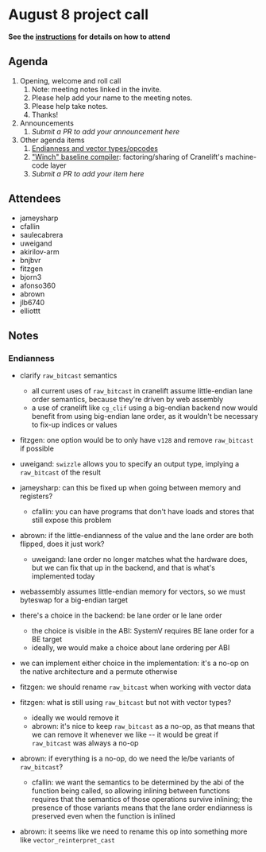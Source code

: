 # August 8 project call

**See the [instructions](../README.md) for details on how to attend**

## Agenda
1. Opening, welcome and roll call
    1. Note: meeting notes linked in the invite.
    1. Please help add your name to the meeting notes.
    1. Please help take notes.
    1. Thanks!
1. Announcements
    1. _Submit a PR to add your announcement here_
1. Other agenda items
    1. [Endianness and vector types/opcodes](https://github.com/bytecodealliance/wasmtime/issues/4566)
    1. ["Winch" baseline compiler](https://github.com/bytecodealliance/rfcs/pull/28): factoring/sharing of Cranelift's machine-code layer
    1. _Submit a PR to add your item here_

## Attendees

* jameysharp
* cfallin
* saulecabrera
* uweigand
* akirilov-arm
* bnjbvr
* fitzgen
* bjorn3
* afonso360
* abrown
* jlb6740
* elliottt

## Notes

### Endianness

* clarify `raw_bitcast` semantics
  * all current uses of `raw_bitcast` in cranelift assume little-endian lane
    order semantics, because they're driven by web assembly
  * a use of cranelift like `cg_clif` using a big-endian backend now would
    benefit from using big-endian lane order, as it wouldn't be necessary to
    fix-up indices or values
* fitzgen: one option would be to only have `v128` and remove `raw_bitcast` if
  possible
* uweigand: `swizzle` allows you to specify an output type, implying a
  `raw_bitcast` of the result
* jameysharp: can this be fixed up when going between memory and registers?
  * cfallin: you can have programs that don't have loads and stores that still
    expose this problem
* abrown: if the little-endianness of the value and the lane order are both
  flipped, does it just work?
  * uweigand: lane order no longer matches what the hardware does, but we can
    fix that up in the backend, and that is what's implemented today

* webassembly assumes little-endian memory for vectors, so we must byteswap for
  a big-endian target

* there's a choice in the backend: be lane order or le lane order
  * the choice is visible in the ABI: SystemV requires BE lane order for a BE
    target
  * ideally, we would make a choice about lane ordering per ABI

* we can implement either choice in the implementation: it's a no-op on the
  native architecture and a permute otherwise

* fitzgen: we should rename `raw_bitcast` when working with vector data

* fitzgen: what is still using `raw_bitcast` but not with vector types?
  * ideally we would remove it
  * abrown: it's nice to keep `raw_bitcast` as a no-op, as that means that we
    can remove it whenever we like -- it would be great if `raw_bitcast` was
    always a no-op

* abrown: if everything is a no-op, do we need the le/be variants of
  `raw_bitcast`?
  * cfallin: we want the semantics to be determined by the abi of the function
    being called, so allowing inlining between functions requires that the
    semantics of those operations survive inlining; the presence of those
    variants means that the lane order endianness is preserved even when the
    function is inlined

* abrown: it seems like we need to rename this op into something more like
  `vector_reinterpret_cast`
